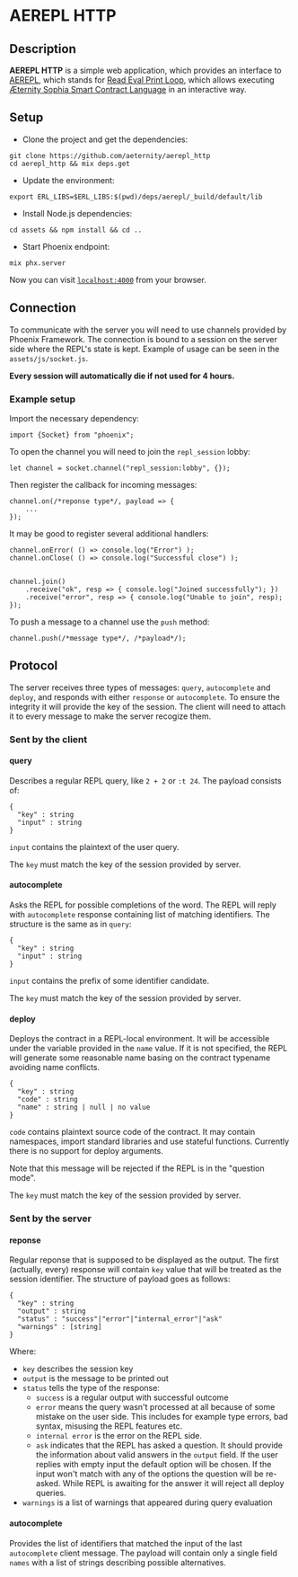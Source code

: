 # AEREPL HTTP

## Description
**AEREPL HTTP** is a simple web application, which provides an interface to [AEREPL](https://github.com/aeternity/aerepl), which stands for [Read Eval Print Loop](https://en.wikipedia.org/wiki/Read%E2%80%93eval%E2%80%93print_loop), which allows executing [Æternity Sophia Smart Contract Language](https://github.com/aeternity/aesophia/blob/lima/docs/sophia.md) in an interactive way.

## Setup

- Clone the project and get the dependencies:
```
git clone https://github.com/aeternity/aerepl_http
cd aerepl_http && mix deps.get
```
- Update the environment:
```
export ERL_LIBS=$ERL_LIBS:$(pwd)/deps/aerepl/_build/default/lib
```
- Install Node.js dependencies:
```
cd assets && npm install && cd ..
```
- Start Phoenix endpoint:
```
mix phx.server
```

Now you can visit [`localhost:4000`](http://localhost:4000) from your browser.

## Connection

To communicate with the server you will need to use channels provided by Phoenix Framework.
The connection is bound to a session on the server side where the REPL's state is kept.
Example of usage can be seen in the `assets/js/socket.js`.

**Every session will automatically die if not used for 4 hours.**


### Example setup

Import the necessary dependency:
```
import {Socket} from "phoenix";
```

To open the channel you will need to join the `repl_session` lobby:
```
let channel = socket.channel("repl_session:lobby", {});
```

Then register the callback for incoming messages:
```
channel.on(/*reponse type*/, payload => {
    ...
});
```

It may be good to register several additional handlers:
```
channel.onError( () => console.log("Error") );
channel.onClose( () => console.log("Successful close") );


channel.join()
    .receive("ok", resp => { console.log("Joined successfully"); })
    .receive("error", resp => { console.log("Unable to join", resp); });
```

To push a message to a channel use the `push` method:

```
channel.push(/*message type*/, /*payload*/);
```

## Protocol

The server receives three types of messages: `query`, `autocomplete` and `deploy`,
and responds with either `response` or `autocomplete`.
To ensure the integrity it will provide the key of the session. The client will need to attach
it to every message to make the server recogize them.

### Sent by the client

#### query

Describes a regular REPL query, like `2 + 2` or `:t 24`. The payload consists of:
```
{
  "key" : string
  "input" : string
}
```
`input` contains the plaintext of the user query.

The `key` must match the key of the session provided by server.

#### autocomplete

Asks the REPL for possible completions of the word. The REPL will reply with `autocomplete` response 
containing list of matching identifiers. The structure is the same as in `query`:
```
{
  "key" : string
  "input" : string
}
```
`input` contains the prefix of some identifier candidate.

The `key` must match the key of the session provided by server.

#### deploy

Deploys the contract in a REPL-local environment. It will be accessible under the variable
provided in the `name` value. If it is not specified, the REPL will generate some reasonable 
name basing on the contract typename avoiding name conflicts.
```
{
  "key" : string
  "code" : string
  "name" : string | null | no value
}
```
`code` contains plaintext source code of the contract. It may contain namespaces, 
import standard libraries and use stateful functions. Currently there is no support
for deploy arguments.

Note that this message will be rejected if the REPL is in the "question mode".

The `key` must match the key of the session provided by server.


### Sent by the server

#### reponse

Regular reponse that is supposed to be displayed as the output.
The first (actually, every) response will contain `key` value that will be treated as the
session identifier. The structure of payload goes as follows:
```
{
  "key" : string
  "output" : string
  "status" : "success"|"error"|"internal_error"|"ask"
  "warnings" : [string]
}
```
Where:
 - `key` describes the session key
 - `output` is the message to be printed out
 - `status` tells the type of the response:
   - `success` is a regular output with successful outcome
   - `error` means the query wasn't processed at all because of some mistake on the user side. This includes for example type errors, bad syntax, misusing the REPL features etc.
   - `internal error` is the error on the REPL side.
   - `ask` indicates that the REPL has asked a question. It should provide the information about valid answers in the `output` field. If the user replies with empty input the default option will be chosen. If the input won't match with any of the options the question will be re-asked. While REPL is awaiting for the answer it will reject all deploy queries.
 - `warnings` is a list of warnings that appeared during query evaluation
   

#### autocomplete

Provides the list of identifiers that matched the input of the last `autocomplete` client message.
The payload will contain only a single field `names` with a list of strings describing possible
alternatives.
